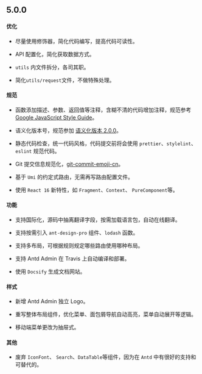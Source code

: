 ## 5.0.0

#### 优化

- 尽量使用修饰器，简化代码编写，提高代码可读性。

- API 配置化，简化获取数据方式。

- `utils` 内文件拆分，各司其职。

- 简化`utils/request`文件，不做特殊处理。

#### 规范

- 函数添加描述、参数、返回值等注释，含糊不清的代码增加注释，规范参考 [Google JavaScript Style Guide](https://google.github.io/styleguide/jsguide.html#appendices-jsdoc-tag-reference)。
  
- 语义化版本号，规范参加 [语义化版本 2.0.0](https://semver.org/lang/zh-CN/)。

- 静态代码检查，统一代码风格，代码提交前将会使用 `prettier`、`stylelint`、`eslint` 规范代码。

- Git 提交信息规范化，[git-commit-emoji-cn](https://github.com/liuchengxu/git-commit-emoji-cn)。

- 基于 `Umi` 的约定式路由，无需再写路由配置文件。  

- 使用 `React 16` 新特性，如 `Fragment`、`Context`、 `PureComponent`等。

#### 功能

- 支持国际化，源码中抽离翻译字段，按需加载语言包，自动在线翻译。

- 支持按需引入 `ant-design-pro` 组件、`lodash` 函数。
  
- 支持多布局，可根据规则规定哪些路由使用哪种布局。

- 支持 Antd Admin 在 Travis 上自动编译和部署。

- 使用 `Docsify` 生成文档网站。


#### 样式

- 新增 Antd Admin 独立 Logo。

- 重写整体布局组件，优化菜单、面包屑导航自动高亮，菜单自动展开等逻辑。

- 移动端菜单更改为抽屉式。

#### 其他

- 废弃 `IconFont`、 `Search`、`DataTable`等组件，因为在 `Antd` 中有很好的支持和可替代的。
  

